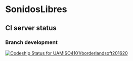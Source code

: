 # SonidosLibres


## CI server status
### Branch development
[ ![Codeship Status for UAMISO4101/borderlandsoft201620](https://codeship.com/projects/a4929710-8204-0134-53cf-2ebb60898159/status?branch=development)](https://codeship.com/projects/182369)